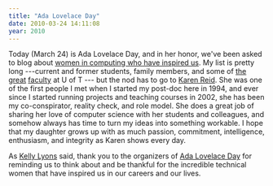 ```yaml
---
title: "Ada Lovelace Day"
date: 2010-03-24 14:11:08
year: 2010
---
```

Today (March 24) is Ada Lovelace Day, and in her honor, we've been asked to blog about <a href="http://findingada.com/">women in computing who have inspired us</a>. My list is pretty long ---current and former students, family members, and some of <a href="http://www.cs.utoronto.ca/~campbell">the</a> <a href="http://www.cs.utoronto.ca/~dianeh">great</a> <a href="http://www.cs.utoronto.ca/~mcraig">faculty</a> at U of T --- but the nod has to go to <a href="http://www.cs.utoronto.ca/~reid">Karen Reid</a>. She was one of the first people I met when I started my post-doc here in 1994, and ever since I started running projects and teaching courses in 2002, she has been my co-conspirator, reality check, and role model. She does a great job of sharing her love of computer science with her students and colleagues, and somehow always has time to turn my ideas into something workable. I hope that my daughter grows up with as much passion, commitment, intelligence, enthusiasm, and integrity as Karen shows every day.

As <a href="http://moving2academia.blogspot.com/2010/03/in-honour-of-ada-lovelace-day-technical.html">Kelly Lyons</a> said, thank you to the organizers of <a href="http://findingada.com/">Ada  Lovelace Day</a> for reminding us to think about and be thankful for the  incredible technical women that have inspired us in our careers and our  lives.
